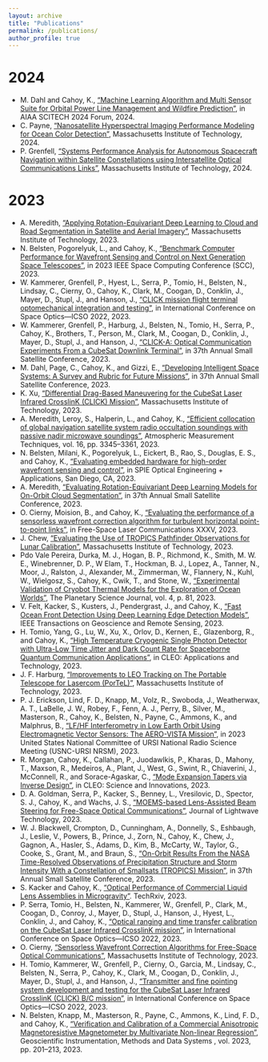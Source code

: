 ```yaml
---
layout: archive
title: "Publications"
permalink: /publications/
author_profile: true
---
```



2024
======
* M. Dahl and Cahoy, K., [“Machine Learning Algorithm and Multi Sensor Suite for Orbital Power Line Management and Wildfire Prediction”](https://arc.aiaa.org/doi/abs/10.2514/6.2024-2272), in AIAA SCITECH 2024 Forum, 2024.
* C. Payne, [“Nanosatellite Hyperspectral Imaging Performance Modeling for Ocean Color Detection”](https://dspace.mit.edu/handle/1721.1/153796), Massachusetts Institute of Technology, 2024.
* P. Grenfell, [“Systems Performance Analysis for Autonomous Spacecraft Navigation within Satellite Constellations using Intersatellite Optical Communications Links”](https://dspace.mit.edu/handle/1721.1/153778), Massachusetts Institute of Technology, 2024.


2023
======
* A. Meredith, [“Applying Rotation-Equivariant Deep Learning to Cloud and Road Segmentation in Satellite and Aerial Imagery”](https://dspace.mit.edu/handle/1721.1/150767), Massachusetts Institute of Technology, 2023.
* N. Belsten, Pogorelyuk, L., and Cahoy, K., [“Benchmark Computer Performance for Wavefront Sensing and Control on Next Generation Space Telescopes”](https://ieeexplore.ieee.org/abstract/document/10207492), in 2023 IEEE Space Computing Conference (SCC), 2023.
* W. Kammerer, Grenfell, P., Hyest, L., Serra, P., Tomio, H., Belsten, N., Lindsay, C., Cierny, O., Cahoy, K., Clark, M., Coogan, D., Conklin, J., Mayer, D., Stupl, J., and Hanson, J., [“CLICK mission flight terminal optomechanical integration and testing”](https://www.spiedigitallibrary.org/conference-proceedings-of-spie/12777/1277730/CLICK-mission-flight-terminal-optomechanical-integration-and-testing/10.1117/12.2690321.full), in International Conference on Space Optics—ICSO 2022, 2023.
* W. Kammerer, Grenfell, P., Harburg, J., Belsten, N., Tomio, H., Serra, P., Cahoy, K., Brothers, T., Person, M., Clark, M., Coogan, D., Conklin, J., Mayer, D., Stupl, J., and Hanson, J., [“CLICK-A: Optical Communication Experiments From a CubeSat Downlink Terminal”](https://digitalcommons.usu.edu/smallsat/2023/all2023/53/), in 37th Annual Small Satellite Conference, 2023.
* M. Dahl, Page, C., Cahoy, K., and Gizzi, E., [“Developing Intelligent Space Systems: A Survey and Rubric for Future Missions”](https://digitalcommons.usu.edu/smallsat/2023/all2023/14/), in 37th Annual Small Satellite Conference, 2023.
* K. Xu, [“Differential Drag-Based Maneuvering for the CubeSat Laser Infrared CrosslinK (CLICK) Mission”](https://drive.google.com/file/d/13m_ss0l7si77AjEy1PUJDE0InnBBY3r5/view?pli=1), Massachusetts Institute of Technology, 2023.
* A. Meredith, Leroy, S., Halperin, L., and Cahoy, K., [“Efficient collocation of global navigation satellite system radio occultation soundings with passive nadir microwave soundings”](https://amt.copernicus.org/articles/16/3345/2023/), Atmospheric Measurement Techniques, vol. 16, pp. 3345–3361, 2023.
* N. Belsten, Milani, K., Pogorelyuk, L., Eickert, B., Rao, S., Douglas, E. S., and Cahoy, K., [“Evaluating embedded hardware for high-order wavefront sensing and control”](https://www.spiedigitallibrary.org/conference-proceedings-of-spie/12680/126801N/Evaluating-embedded-hardware-for-high-order-wavefront-sensing-and-control/10.1117/12.2677816.short?SSO=1#_=_), in SPIE Optical Engineering + Applications, San Diego, CA, 2023.
* A. Meredith, [“Evaluating Rotation-Equivariant Deep Learning Models for On-Orbit Cloud Segmentation”](https://digitalcommons.usu.edu/smallsat/2023/all2023/1/), in 37th Annual Small Satellite Conference, 2023.
* O. Cierny, Moision, B., and Cahoy, K., [“Evaluating the performance of a sensorless wavefront correction algorithm for turbulent horizontal point-to-point links”](https://www.spiedigitallibrary.org/conference-proceedings-of-spie/12413/1241312/Evaluating-the-performance-of-a-sensorless-wavefront-correction-algorithm-for/10.1117/12.2651076.short#_=_), in Free-Space Laser Communications XXXV, 2023.
* J. Chew, [“Evaluating the Use of TROPICS Pathfinder Observations for Lunar Calibration”](https://dspace.mit.edu/handle/1721.1/151599), Massachusetts Institute of Technology, 2023.
* Pdo Vale Pereira, Durka, M. J., Hogan, B. P., Richmond, K., Smith, M. W. E., Winebrenner, D. P., W Elam, T., Hockman, B. J., Lopez, A., Tanner, N., Moor, J., Ralston, J., Alexander, M., Zimmerman, W., Flannery, N., Kuhl, W., Wielgosz, S., Cahoy, K., Cwik, T., and Stone, W., [“Experimental Validation of Cryobot Thermal Models for the Exploration of Ocean Worlds”](https://iopscience.iop.org/article/10.3847/PSJ/acc2b7/pdf), The Planetary Science Journal, vol. 4, p. 81, 2023.
* V. Felt, Kacker, S., Kusters, J., Pendergrast, J., and Cahoy, K., [“Fast Ocean Front Detection Using Deep Learning Edge Detection Models”](https://ieeexplore.ieee.org/abstract/document/10124788), IEEE Transactions on Geoscience and Remote Sensing, 2023.
* H. Tomio, Yang, G., Lu, W., Xu, X., Orlov, D., Kernen, E., Glazenborg, R., and Cahoy, K., [“High Temperature Cryogenic Single Photon Detector with Ultra-Low Time Jitter and Dark Count Rate for Spaceborne Quantum Communication Applications”](https://opg.optica.org/abstract.cfm?uri=CLEO_AT-2023-AM4N.5), in CLEO: Applications and Technology, 2023.
* J. F. Harburg, [“Improvements to LEO Tracking on The Portable Telescope for Lasercom (PorTeL)”](https://drive.google.com/file/d/1sW8WRtPFWB36m2LbpUdY9m3k_pMqKVRg/view), Massachusetts Institute of Technology, 2023.
* P. J. Erickson, Lind, F. D., Knapp, M., Volz, R., Swoboda, J., Weatherwax, A. T., LaBelle, J. W., Robey, F., Fenn, A. J., Perry, B., Silver, M., Masterson, R., Cahoy, K., Belsten, N., Payne, C., Ammons, K., and Malphrus, B., [“LF/HF Interferometry in Low Earth Orbit Using Electromagnetic Vector Sensors: The AERO-VISTA Mission”](https://www.usnc-ursi-archive.org/nrsm/2023/papers/1200.pdf), in 2023 United States National Committee of URSI National Radio Science Meeting (USNC-URSI NRSM), 2023.
* R. Morgan, Cahoy, K., Callahan, P., Juodawlkis, P., Kharas, D., Mahony, T., Maxson, R., Medeiros, A., Plant, J., West, G., Swint, R., Chiaverini, J., McConnell, R., and Sorace-Agaskar, C., [“Mode Expansion Tapers via Inverse Design”](https://opg.optica.org/abstract.cfm?uri=CLEO_SI-2023-JW2A.109), in CLEO: Science and Innovations, 2023.
* D. A. Goldman, Serra, P., Kacker, S., Benney, L., Vresilovic, D., Spector, S. J., Cahoy, K., and Wachs, J. S., [“MOEMS-based Lens-Assisted Beam Steering for Free-Space Optical Communications”](https://ieeexplore.ieee.org/abstract/document/10015011), Journal of Lightwave Technology, 2023.
* W. J. Blackwell, Crompton, D., Cunningham, A., Donnelly, S., Eshbaugh, J., Leslie, V., Powers, B., Prince, J., Zorn, N., Cahoy, K., Chew, J., Gagnon, A., Hasler, S., Adams, D., Kim, B., McCarty, W., Taylor, G., Cooke, S., Grant, M., and Braun, S., [“On-Orbit Results From the NASA Time-Resolved Observations of Precipitation Structure and Storm Intensity With a Constellation of Smallsats (TROPICS) Mission”](https://digitalcommons.usu.edu/cgi/viewcontent.cgi?article=5557&context=smallsat), in 37th Annual Small Satellite Conference, 2023.
* S. Kacker and Cahoy, K., [“Optical Performance of Commercial Liquid Lens Assemblies in Microgravity”](https://www.techrxiv.org/doi/full/10.36227/techrxiv.23530542.v1). TechRxiv, 2023.
* P. Serra, Tomio, H., Belsten, N., Kammerer, W., Grenfell, P., Clark, M., Coogan, D., Conroy, J., Mayer, D., Stupl, J., Hanson, J., Hyest, L., Conklin, J., and Cahoy, K., [“Optical ranging and time transfer calibration on the CubeSat Laser Infrared CrosslinK mission”](https://www.spiedigitallibrary.org/conference-proceedings-of-spie/12777/127777K/Optical-ranging-and-time-transfer-calibration-on-the-CubeSat-Laser/10.1117/12.2691448.full), in International Conference on Space Optics—ICSO 2022, 2023.
* O. Cierny, [“Sensorless Wavefront Correction Algorithms for Free-Space Optical Communications”](https://dspace.mit.edu/handle/1721.1/151441), Massachusetts Institute of Technology, 2023.
* H. Tomio, Kammerer, W., Grenfell, P., Cierny, O., Garcia, M., Lindsay, C., Belsten, N., Serra, P., Cahoy, K., Clark, M., Coogan, D., Conklin, J., Mayer, D., Stupl, J., and Hanson, J., [“Transmitter and fine pointing system development and testing for the CubeSat Laser Infrared CrosslinK (CLICK) B/C mission”](https://www.spiedigitallibrary.org/conference-proceedings-of-spie/12777/1277731/Transmitter-and-fine-pointing-system-development-and-testing-for-the/10.1117/12.2690323.full), in International Conference on Space Optics—ICSO 2022, 2023.
* N. Belsten, Knapp, M., Masterson, R., Payne, C., Ammons, K., Lind, F. D., and Cahoy, K., [“Verification and Calibration of a Commercial Anisotropic Magnetoresistive Magnetometer by Multivariate Non-linear Regression”](https://gi.copernicus.org/articles/12/201/2023/), Geoscientific Instrumentation, Methods and Data Systems , vol. 2023, pp. 201–213, 2023.
